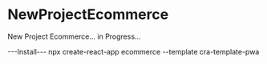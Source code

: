 # NewProjectEcommerce

New Project Ecommerce... in Progress...

---Install---
npx create-react-app ecommerce --template cra-template-pwa
